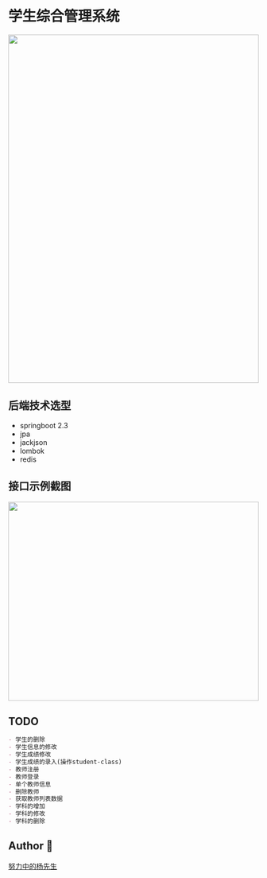<h1>学生综合管理系统</h1>

<p text-align="center">
<img width="100%" height="700px" src="https://image.yangxiansheng.top/img/d1d7b033-d75e-4cd6-ae39-fcd5f1c0a7c5.jpg?imagelist"/>
</p>



## 后端技术选型
- springboot 2.3
- jpa
- jackjson
- lombok
- redis
## 接口示例截图

<p text-align="center">
<img width="100%" height="400px" src="https://image.yangxiansheng.top/img/20200606231710.png?imagelist"/>
</p>


## TODO

```markdown
- 学生的删除 
- 学生信息的修改
- 学生成绩修改
- 学生成绩的录入(操作student-class)
- 教师注册
- 教师登录
- 单个教师信息
- 删除教师
- 获取教师列表数据
- 学科的增加 
- 学科的修改 
- 学科的删除 
```
## Author 👶
[努力中的杨先生](https://github.com/251205668)

